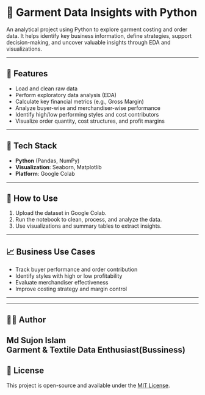 # 👕 Garment Data Insights with Python

An analytical project using Python to explore garment costing and order data. It helps identify key business information, define strategies, support decision-making, and uncover valuable insights through EDA and visualizations.

---

## 📌 Features

- Load and clean raw data
- Perform exploratory data analysis (EDA)
- Calculate key financial metrics (e.g., Gross Margin)
- Analyze buyer-wise and merchandiser-wise performance
- Identify high/low performing styles and cost contributors
- Visualize order quantity, cost structures, and profit margins

---

## 🧰 Tech Stack

- **Python** (Pandas, NumPy)
- **Visualization**: Seaborn, Matplotlib
- **Platform**: Google Colab

---

## 🚀 How to Use

1. Upload the dataset in Google Colab.
2. Run the notebook to clean, process, and analyze the data.
3. Use visualizations and summary tables to extract insights.

---

## 📈 Business Use Cases

- Track buyer performance and order contribution
- Identify styles with high or low profitability
- Evaluate merchandiser effectiveness
- Improve costing strategy and margin control

---

---

## 🧑‍💼 Author

**Md Sujon Islam**  
Garment & Textile Data Enthusiast(Bussiness)  
---
## 📜 License

This project is open-source and available under the [MIT License](LICENSE).



